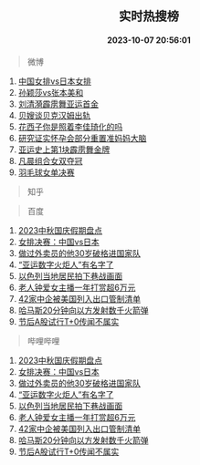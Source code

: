 <div align="center"><h2>实时热搜榜</h2><h4>2023-10-07 20:56:01</h4></div>

> 微博  

1. [中国女排vs日本女排](https://s.weibo.com/weibo?q=%E4%B8%AD%E5%9B%BD%E5%A5%B3%E6%8E%92vs%E6%97%A5%E6%9C%AC%E5%A5%B3%E6%8E%92&t=31&band_rank=1&Refer=top)<br />
2. [孙颖莎vs张本美和](https://s.weibo.com/weibo?q=%E5%AD%99%E9%A2%96%E8%8E%8Evs%E5%BC%A0%E6%9C%AC%E7%BE%8E%E5%92%8C&t=31&band_rank=2&Refer=top)<br />
3. [刘清漪霹雳舞亚运首金](https://s.weibo.com/weibo?q=%23%E5%88%98%E6%B8%85%E6%BC%AA%E9%9C%B9%E9%9B%B3%E8%88%9E%E4%BA%9A%E8%BF%90%E9%A6%96%E9%87%91%23&t=31&band_rank=3&Refer=top)<br />
4. [贝嫂谈贝克汉姆出轨](https://s.weibo.com/weibo?q=%23%E8%B4%9D%E5%AB%82%E8%B0%88%E8%B4%9D%E5%85%8B%E6%B1%89%E5%A7%86%E5%87%BA%E8%BD%A8%23&t=31&band_rank=4&Refer=top)<br />
5. [花西子你是照着李佳琦化的吗](https://s.weibo.com/weibo?q=%E8%8A%B1%E8%A5%BF%E5%AD%90%E4%BD%A0%E6%98%AF%E7%85%A7%E7%9D%80%E6%9D%8E%E4%BD%B3%E7%90%A6%E5%8C%96%E7%9A%84%E5%90%97&t=31&band_rank=5&Refer=top)<br />
6. [研究证实怀孕会部分重置准妈妈大脑](https://s.weibo.com/weibo?q=%23%E7%A0%94%E7%A9%B6%E8%AF%81%E5%AE%9E%E6%80%80%E5%AD%95%E4%BC%9A%E9%83%A8%E5%88%86%E9%87%8D%E7%BD%AE%E5%87%86%E5%A6%88%E5%A6%88%E5%A4%A7%E8%84%91%23&t=31&band_rank=6&Refer=top)<br />
7. [亚运史上第1块霹雳舞金牌](https://s.weibo.com/weibo?q=%23%E4%BA%9A%E8%BF%90%E5%8F%B2%E4%B8%8A%E7%AC%AC1%E5%9D%97%E9%9C%B9%E9%9B%B3%E8%88%9E%E9%87%91%E7%89%8C%23&t=31&band_rank=7&Refer=top)<br />
8. [凡晨组合女双夺冠](https://s.weibo.com/weibo?q=%23%E5%87%A1%E6%99%A8%E7%BB%84%E5%90%88%E5%A5%B3%E5%8F%8C%E5%A4%BA%E5%86%A0%23&t=31&band_rank=8&Refer=top)<br />
9. [羽毛球女单决赛](https://s.weibo.com/weibo?q=%E7%BE%BD%E6%AF%9B%E7%90%83%E5%A5%B3%E5%8D%95%E5%86%B3%E8%B5%9B&t=31&band_rank=9&Refer=top)<br />

> 知乎  


> 百度  

1. [2023中秋国庆假期盘点](https://www.baidu.com/s?wd=2023%E4%B8%AD%E7%A7%8B%E5%9B%BD%E5%BA%86%E5%81%87%E6%9C%9F%E7%9B%98%E7%82%B9&sa=fyb_news&rsv_dl=fyb_news)<br />
2. [女排决赛：中国vs日本](https://www.baidu.com/s?wd=%E5%A5%B3%E6%8E%92%E5%86%B3%E8%B5%9B%EF%BC%9A%E4%B8%AD%E5%9B%BDvs%E6%97%A5%E6%9C%AC&sa=fyb_news&rsv_dl=fyb_news)<br />
3. [做过外卖员的他30岁破格进国家队](https://www.baidu.com/s?wd=%E5%81%9A%E8%BF%87%E5%A4%96%E5%8D%96%E5%91%98%E7%9A%84%E4%BB%9630%E5%B2%81%E7%A0%B4%E6%A0%BC%E8%BF%9B%E5%9B%BD%E5%AE%B6%E9%98%9F&sa=fyb_news&rsv_dl=fyb_news)<br />
4. [“亚运数字火炬人”有名字了](https://www.baidu.com/s?wd=%E2%80%9C%E4%BA%9A%E8%BF%90%E6%95%B0%E5%AD%97%E7%81%AB%E7%82%AC%E4%BA%BA%E2%80%9D%E6%9C%89%E5%90%8D%E5%AD%97%E4%BA%86&sa=fyb_news&rsv_dl=fyb_news)<br />
5. [以色列当地居民拍下巷战画面](https://www.baidu.com/s?wd=%E4%BB%A5%E8%89%B2%E5%88%97%E5%BD%93%E5%9C%B0%E5%B1%85%E6%B0%91%E6%8B%8D%E4%B8%8B%E5%B7%B7%E6%88%98%E7%94%BB%E9%9D%A2&sa=fyb_news&rsv_dl=fyb_news)<br />
6. [老人钟爱女主播一年打赏超6万元](https://www.baidu.com/s?wd=%E8%80%81%E4%BA%BA%E9%92%9F%E7%88%B1%E5%A5%B3%E4%B8%BB%E6%92%AD%E4%B8%80%E5%B9%B4%E6%89%93%E8%B5%8F%E8%B6%856%E4%B8%87%E5%85%83&sa=fyb_news&rsv_dl=fyb_news)<br />
7. [42家中企被美国列入出口管制清单](https://www.baidu.com/s?wd=42%E5%AE%B6%E4%B8%AD%E4%BC%81%E8%A2%AB%E7%BE%8E%E5%9B%BD%E5%88%97%E5%85%A5%E5%87%BA%E5%8F%A3%E7%AE%A1%E5%88%B6%E6%B8%85%E5%8D%95&sa=fyb_news&rsv_dl=fyb_news)<br />
8. [哈马斯20分钟向以方发射数千火箭弹](https://www.baidu.com/s?wd=%E5%93%88%E9%A9%AC%E6%96%AF20%E5%88%86%E9%92%9F%E5%90%91%E4%BB%A5%E6%96%B9%E5%8F%91%E5%B0%84%E6%95%B0%E5%8D%83%E7%81%AB%E7%AE%AD%E5%BC%B9&sa=fyb_news&rsv_dl=fyb_news)<br />
9. [节后A股试行T+0传闻不属实](https://www.baidu.com/s?wd=%E8%8A%82%E5%90%8EA%E8%82%A1%E8%AF%95%E8%A1%8CT%2B0%E4%BC%A0%E9%97%BB%E4%B8%8D%E5%B1%9E%E5%AE%9E&sa=fyb_news&rsv_dl=fyb_news)<br />

> 哔哩哔哩  

1. [2023中秋国庆假期盘点](https://www.baidu.com/s?wd=2023%E4%B8%AD%E7%A7%8B%E5%9B%BD%E5%BA%86%E5%81%87%E6%9C%9F%E7%9B%98%E7%82%B9&sa=fyb_news&rsv_dl=fyb_news)<br />
2. [女排决赛：中国vs日本](https://www.baidu.com/s?wd=%E5%A5%B3%E6%8E%92%E5%86%B3%E8%B5%9B%EF%BC%9A%E4%B8%AD%E5%9B%BDvs%E6%97%A5%E6%9C%AC&sa=fyb_news&rsv_dl=fyb_news)<br />
3. [做过外卖员的他30岁破格进国家队](https://www.baidu.com/s?wd=%E5%81%9A%E8%BF%87%E5%A4%96%E5%8D%96%E5%91%98%E7%9A%84%E4%BB%9630%E5%B2%81%E7%A0%B4%E6%A0%BC%E8%BF%9B%E5%9B%BD%E5%AE%B6%E9%98%9F&sa=fyb_news&rsv_dl=fyb_news)<br />
4. [“亚运数字火炬人”有名字了](https://www.baidu.com/s?wd=%E2%80%9C%E4%BA%9A%E8%BF%90%E6%95%B0%E5%AD%97%E7%81%AB%E7%82%AC%E4%BA%BA%E2%80%9D%E6%9C%89%E5%90%8D%E5%AD%97%E4%BA%86&sa=fyb_news&rsv_dl=fyb_news)<br />
5. [以色列当地居民拍下巷战画面](https://www.baidu.com/s?wd=%E4%BB%A5%E8%89%B2%E5%88%97%E5%BD%93%E5%9C%B0%E5%B1%85%E6%B0%91%E6%8B%8D%E4%B8%8B%E5%B7%B7%E6%88%98%E7%94%BB%E9%9D%A2&sa=fyb_news&rsv_dl=fyb_news)<br />
6. [老人钟爱女主播一年打赏超6万元](https://www.baidu.com/s?wd=%E8%80%81%E4%BA%BA%E9%92%9F%E7%88%B1%E5%A5%B3%E4%B8%BB%E6%92%AD%E4%B8%80%E5%B9%B4%E6%89%93%E8%B5%8F%E8%B6%856%E4%B8%87%E5%85%83&sa=fyb_news&rsv_dl=fyb_news)<br />
7. [42家中企被美国列入出口管制清单](https://www.baidu.com/s?wd=42%E5%AE%B6%E4%B8%AD%E4%BC%81%E8%A2%AB%E7%BE%8E%E5%9B%BD%E5%88%97%E5%85%A5%E5%87%BA%E5%8F%A3%E7%AE%A1%E5%88%B6%E6%B8%85%E5%8D%95&sa=fyb_news&rsv_dl=fyb_news)<br />
8. [哈马斯20分钟向以方发射数千火箭弹](https://www.baidu.com/s?wd=%E5%93%88%E9%A9%AC%E6%96%AF20%E5%88%86%E9%92%9F%E5%90%91%E4%BB%A5%E6%96%B9%E5%8F%91%E5%B0%84%E6%95%B0%E5%8D%83%E7%81%AB%E7%AE%AD%E5%BC%B9&sa=fyb_news&rsv_dl=fyb_news)<br />
9. [节后A股试行T+0传闻不属实](https://www.baidu.com/s?wd=%E8%8A%82%E5%90%8EA%E8%82%A1%E8%AF%95%E8%A1%8CT%2B0%E4%BC%A0%E9%97%BB%E4%B8%8D%E5%B1%9E%E5%AE%9E&sa=fyb_news&rsv_dl=fyb_news)<br />
